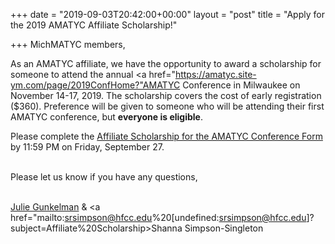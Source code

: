 +++
date = "2019-09-03T20:42:00+00:00"
layout = "post"
title = "Apply for the 2019 AMATYC Affiliate Scholarship!"

+++
MichMATYC members,

As an AMATYC affiliate, we have the opportunity to award a scholarship for someone to attend the annual <a href="https://amatyc.site-ym.com/page/2019ConfHome?"AMATYC Conference</a> 
in Milwaukee on November 14-17, 2019. The scholarship covers the cost of early registration ($360). Preference will be given to 
someone who will be attending their first AMATYC conference, but <b>everyone is eligible</b>.  

Please complete the <a href="https://forms.office.com/Pages/ResponsePage.aspx?id=rTHCa2EJ6E6rpjfaN1-tS4ibR1fAARhJtSvSBT8Fwv9UME45MERCUUtEQ0pJMUEzTVFOSEdOSUE5My4u">Affiliate Scholarship for the AMATYC Conference Form</a>
by 11:59 PM on Friday, September 27.<br><br>

Please let us know if you have any questions,<br><br>

<a href="mailto:jagunkel@oaklandcc.edu?subject=Affiliate%20Scholarship">Julie Gunkelman</a> & <a href="mailto:srsimpson@hfcc.edu%20[undefined:srsimpson@hfcc.edu]?subject=Affiliate%20Scholarship>Shanna Simpson-Singleton</a>
